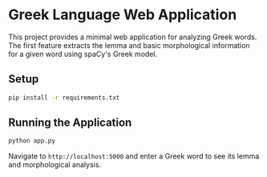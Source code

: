 # Greek Language Web Application

This project provides a minimal web application for analyzing Greek words. The first feature extracts the lemma and basic morphological information for a given word using spaCy's Greek model.

## Setup

```bash
pip install -r requirements.txt
```

## Running the Application

```bash
python app.py
```

Navigate to `http://localhost:5000` and enter a Greek word to see its lemma and morphological analysis.
